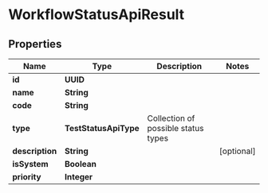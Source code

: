 

# WorkflowStatusApiResult


## Properties

| Name | Type | Description | Notes |
|------------ | ------------- | ------------- | -------------|
|**id** | **UUID** |  |  |
|**name** | **String** |  |  |
|**code** | **String** |  |  |
|**type** | **TestStatusApiType** | Collection of possible status types |  |
|**description** | **String** |  |  [optional] |
|**isSystem** | **Boolean** |  |  |
|**priority** | **Integer** |  |  |



